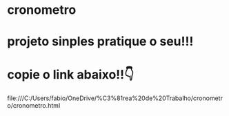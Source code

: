 # cronometro
# projeto sinples pratique o seu!!!
# copie o link abaixo!!👇 
file:///C:/Users/fabio/OneDrive/%C3%81rea%20de%20Trabalho/cronometro/cronometro.html
